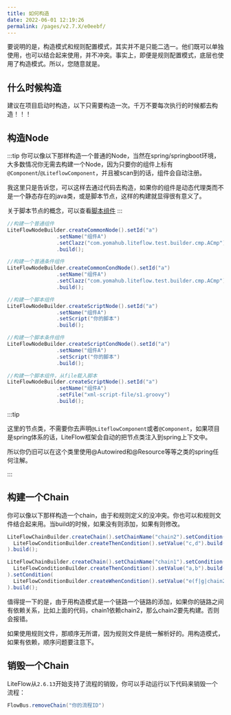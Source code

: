 ```yaml
---
title: 如何构造
date: 2022-06-01 12:19:26
permalink: /pages/v2.7.X/e0eebf/
---
```


要说明的是，构造模式和规则配置模式，其实并不是只能二选一。他们既可以单独使用，也可以结合起来使用，并不冲突。事实上，即便是规则配置模式，底层也使用了构造模式。所以，您随意就是。

## 什么时候构造

建议在项目启动时构造，以下只需要构造一次。千万不要每次执行的时候都去构造！！！

## 构造Node

:::tip
你可以像以下那样构造一个普通的Node，当然在spring/springboot环境，大多数情况你无需去构建一个Node，因为只要你的组件上标有`@Component`/`@LiteflowComponent`，并且被scan到的话，组件会自动注册。

我这里只是告诉您，可以这样去通过代码去构造，如果你的组件是动态代理类而不是一个静态存在的java类，或是脚本节点，这样的构建就显得很有意义了。

关于脚本节点的概念，可以查看[脚本组件](/pages/v2.7.X/504b45/)
:::


```java
//构建一个普通组件
LiteFlowNodeBuilder.createCommonNode().setId("a")
                .setName("组件A")
                .setClazz("com.yomahub.liteflow.test.builder.cmp.ACmp")
                .build();

//构建一个普通条件组件
LiteFlowNodeBuilder.createCommonCondNode().setId("a")
                .setName("组件A")
                .setClazz("com.yomahub.liteflow.test.builder.cmp.ACmp")
                .build();

//构建一个脚本组件
LiteFlowNodeBuilder.createScriptNode().setId("a")
                .setName("组件A")
                .setScript("你的脚本")
                .build();

//构建一个脚本条件组件
LiteFlowNodeBuilder.createScriptCondNode().setId("a")
                .setName("组件A")
                .setScript("你的脚本")
                .build();

//构建一个脚本组件，从file载入脚本
LiteFlowNodeBuilder.createScriptNode().setId("a")
                .setName("组件A")
                .setFile("xml-script-file/s1.groovy")
                .build();
```

:::tip

这里的节点类，不需要你去声明`@LiteflowComponent`或者`@Component`，如果项目是spring体系的话，LiteFlow框架会自动的把节点类注入到spring上下文中。

所以你仍旧可以在这个类里使用@Autowired和@Resource等等之类的spring任何注解。

:::

## 构建一个Chain

你可以像以下那样构造一个chain，由于和规则定义的没冲突。你也可以和规则文件结合起来用。当build的时候，如果没有则添加，如果有则修改。

```java
LiteFlowChainBuilder.createChain().setChainName("chain2").setCondition(
  LiteFlowConditionBuilder.createThenCondition().setValue("c,d").build()
).build();

LiteFlowChainBuilder.createChain().setChainName("chain1").setCondition(
  LiteFlowConditionBuilder.createThenCondition().setValue("a,b").build()
).setCondition(
  LiteFlowConditionBuilder.createWhenCondition().setValue("e(f|g|chain2)").build()
).build();
```

值得提一下的是，由于用构造模式是一个链路一个链路的添加，如果你的链路之间有依赖关系，比如上面的代码，chain1依赖chain2，那么chain2要先构建。否则会报错。

如果使用规则文件，那顺序无所谓，因为规则文件是统一解析好的。用构造模式，如果有依赖，顺序问题要注意下。

## 销毁一个Chain

LiteFlow从`2.6.13`开始支持了流程的销毁，你可以手动运行以下代码来销毁一个流程：

```java
FlowBus.removeChain("你的流程ID")
```
